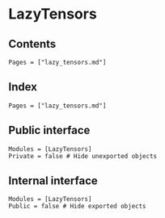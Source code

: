 # LazyTensors

## Contents
```@contents
Pages = ["lazy_tensors.md"]
```

## Index
```@index
Pages = ["lazy_tensors.md"]
```

## Public interface
```@autodocs
Modules = [LazyTensors]
Private = false # Hide unexported objects
```

## Internal interface
```@autodocs
Modules = [LazyTensors]
Public = false # Hide exported objects
```
